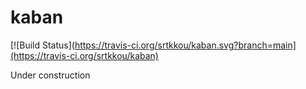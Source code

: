 # kaban

[![Build Status](https://travis-ci.org/srtkkou/kaban.svg?branch=main](https://travis-ci.org/srtkkou/kaban)

Under construction
